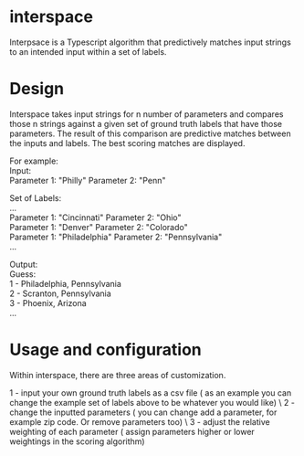 # interspace

Interpsace is a Typescript algorithm that predictively matches input strings to an intended input within a set of labels.

# Design

Interspace takes input strings for n number of parameters and compares those n strings against a given set of ground truth labels that have those parameters. The result of this comparison are predictive matches between the inputs and labels. The best scoring matches are displayed. 

For example: \
Input: \
 Parameter 1: "Philly" Parameter 2: "Penn" 

Set of Labels:\
  ... \
  Parameter 1: "Cincinnati" Parameter 2: "Ohio" \
  Parameter 1: "Denver" Parameter 2: "Colorado" \
  Parameter 1: "Philadelphia" Parameter 2: "Pennsylvania" \
  ... 
 
Output: \
  Guess: \
    1 - Philadelphia, Pennsylvania \
    2 - Scranton, Pennsylvania \
    3 - Phoenix, Arizona \
    ... 

# Usage and configuration

Within interspace, there are three areas of customization. 

1 - input your own ground truth labels as a csv file ( as an example you can change the example set of labels above to be whatever you would like) \ 
2 - change the inputted parameters ( you can change add a parameter, for example zip code. Or remove parameters too) \ 
3 - adjust the relative weighting of each parameter ( assign parameters higher or lower weightings in the scoring algorithm) 

